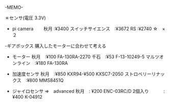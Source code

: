 
-MEMO-

＊センサ(電圧 3.3V)
 - pi camera
 　　秋月 :¥3400
     スイッチサイエンス　:¥3672
     RS :¥2740 ☆　×２

 -ギアボックス
     購入したモーターに合わせて考える

 - モーター
     秋月　:¥100 FA-130RA-2270
     千石　:¥53  F-13-10249-5
     マルツオンライン　:¥180 FA-130RA

 - 加速度センサ
     秋月　:¥850 KXR94-¥500 KXSC7-2050
     ストロベリーリナックス　:¥800 MMS8451Q

 - ジャイロセンサ ⇒　advanced
     秋月　: ¥200 ENC-03RC/D 2個入り
     　　　: ¥400 K-04912
